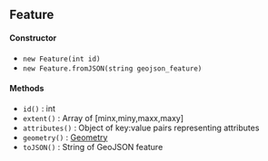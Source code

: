 ## Feature

#### Constructor

- `new Feature(int id)`
- `new Feature.fromJSON(string geojson_feature)`

#### Methods

- `id()` : int
- `extent()` : Array of [minx,miny,maxx,maxy]
- `attributes()` : Object of key:value pairs representing attributes
- `geometry()` : [Geometry](Geometry.md)
- `toJSON()` : String of GeoJSON feature
